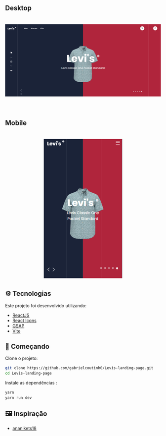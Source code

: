 ## Desktop
<h1 align="center">
    <img alt="Preview Desktop" title="Preview Desktop" src=".github/Desktop.png" />
</h1>

<br>

## Mobile
<h1 align="center">
    <img alt="Preview Mobile" title="Preview Mobile" src=".github/Mobile.png" />
</h1>

## ⚙️ Tecnologias
Este projeto foi desenvolvido utilizando:

- [ReactJS](https://reactjs.org/)
- [React Icons](https://react-icons.github.io/react-icons/)
- [GSAP](https://greensock.com/react/)
- [Vite](https://vitejs.dev/)

## 📌 Começando

Clone o projeto:

```bash
git clone https://github.com/gabrielcoutinh0/Levis-landing-page.git
cd Levis-landing-page
```

Instale as dependências :

```bash
yarn
yarn run dev
```

## 🖼️ Inspiração
- [ananikets18](https://github.com/ananikets18/responsive-landing-page-using-html-css-js)
